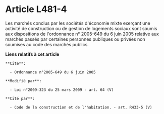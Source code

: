 # Article L481-4

Les marchés conclus par les sociétés d'économie mixte exerçant une activité de construction ou de gestion de logements
sociaux sont soumis aux dispositions de l'ordonnance n° 2005-649 du 6 juin 2005 relative aux marchés passés par certaines
personnes publiques ou privées non soumises au code des marchés publics.

**Liens relatifs à cet article**

	**Cite**:

	  - Ordonnance n°2005-649 du 6 juin 2005

	**Modifié par**:

	  - Loi n°2009-323 du 25 mars 2009 - art. 64 (V)

	**Cité par**:

	  - Code de la construction et de l'habitation. - art. R433-5 (V)
